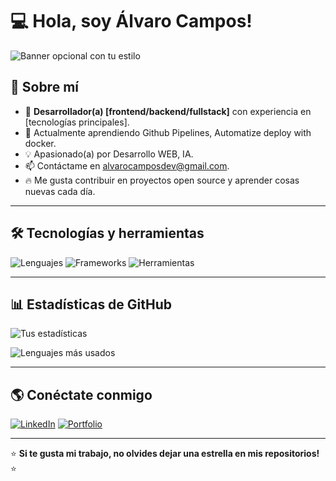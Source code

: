 # 💻 Hola, soy Álvaro Campos!

![Banner opcional con tu estilo](https://cdn.discordapp.com/attachments/886607607115161640/1337911712854048868/Black_Elegant_Minimalist_Profile_LinkedIn_Banner.png?ex=67a92ae1&is=67a7d961&hm=454ebfa39ea9cece373414b6aadee4a08fb1bf9e2fa81320d0275cda6556c995&)

## 🚀 Sobre mí

- 🎯 **Desarrollador(a) [frontend/backend/fullstack]** con experiencia en [tecnologías principales].
- 🌱 Actualmente aprendiendo Github Pipelines, Automatize deploy with docker.
- 💡 Apasionado(a) por Desarrollo WEB, IA.
- 📫 Contáctame en alvarocamposdev@gmail.com.
- 🔥 Me gusta contribuir en proyectos open source y aprender cosas nuevas cada día.

---

## 🛠 Tecnologías y herramientas

![Lenguajes](https://skillicons.dev/icons?i=js,ts,python,java,go,rust,c,cpp,html,css)
![Frameworks](https://skillicons.dev/icons?i=react,vue,angular,flutter,laravel,django,spring)
![Herramientas](https://skillicons.dev/icons?i=git,github,docker,kubernetes,aws,azure,vscode,linux)

---

## 📊 Estadísticas de GitHub

![Tus estadísticas](https://github-readme-stats.vercel.app/api?username=alvarocampossanchez14&show_icons=true&theme=dark)

![Lenguajes más usados](https://github-readme-stats.vercel.app/api/top-langs/?username=alvarocampossanchez14&layout=compact&theme=dark)

---

## 🌎 Conéctate conmigo

[![LinkedIn](https://img.shields.io/badge/LinkedIn-%230077B5.svg?style=for-the-badge&logo=linkedin&logoColor=white)](https://www.linkedin.com/in/alvaro-campos-sanchez-4aabb6288/)
[![Portfolio](https://img.shields.io/badge/Portfolio-%23000000.svg?style=for-the-badge&logo=firefox&logoColor=white)](https://alvarocampos.dev)

---

⭐ **Si te gusta mi trabajo, no olvides dejar una estrella en mis repositorios!** ⭐
